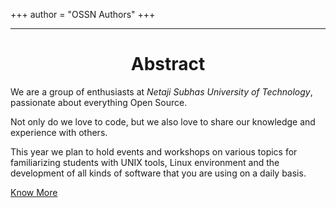 +++
author = "OSSN Authors"
+++
<!-- markdownlint-disable MD041 -->
---

<div class="abstract">

<div class="nsut-logo item" id="nsut-logo"></div>

<div class="item" style="flex:1;">
<center style="margin-bottom: .5rem;"><h1>Abstract</h1></center>

We are a group of enthusiasts at _Netaji Subhas University of Technology_,
passionate about everything Open Source.

Not only do we love to code, but we also love to share our knowledge
and experience with others.

This year we plan to hold events and workshops on various topics for
familiarizing students with UNIX tools, Linux environment and the development of
all kinds of software that you are using on a daily basis.
  <div class="know-more">
    <a href="/about">Know More</a>
  </div>
</div>

</div>
